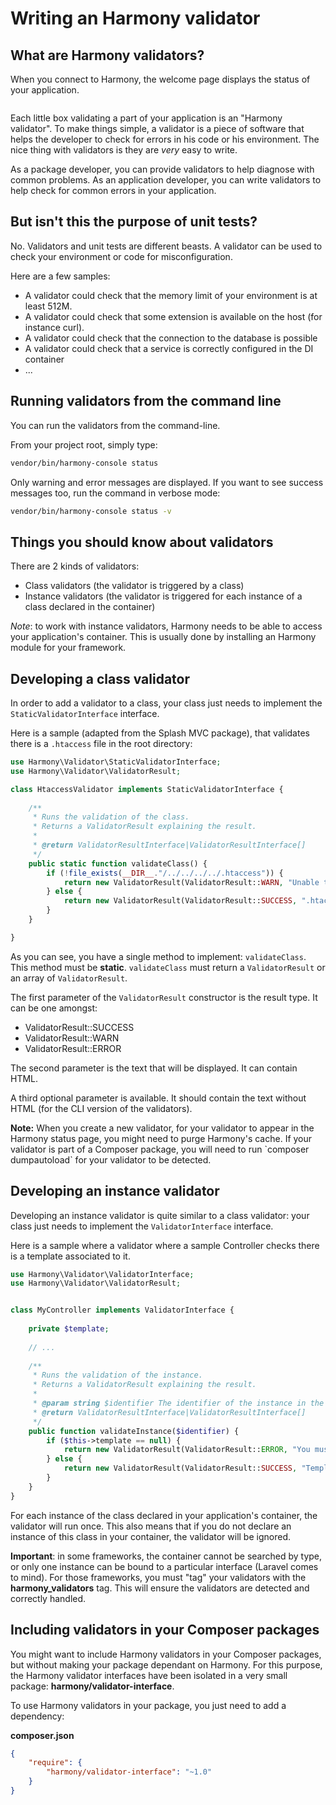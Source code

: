 Writing an Harmony validator
============================

What are Harmony validators?
----------------------------

When you connect to Harmony, the welcome page displays the status of your application.

<img src="images/status-screen.png" alt="" />

Each little box validating a part of your application is an "Harmony validator".
To make things simple, a validator is a piece of software that helps the developer to check
for errors in his code or his environment. The nice thing with validators is they are *very* easy to write.

As a package developer, you can provide validators to help diagnose with common problems.
As an application developer, you can write validators to help check for common errors in your application.

But isn't this the purpose of unit tests?
-----------------------------------------

No. Validators and unit tests are different beasts. A validator can be used to check your environment or code
for misconfiguration.

Here are a few samples:

- A validator could check that the memory limit of your environment is at least 512M.
- A validator could check that some extension is available on the host (for instance curl).
- A validator could check that the connection to the database is possible
- A validator could check that a service is correctly configured in the DI container
- ...

Running validators from the command line
----------------------------------------

You can run the validators from the command-line.

From your project root, simply type:

```bash
vendor/bin/harmony-console status
```

Only warning and error messages are displayed. If you want to see success messages too, run the command in verbose mode:

```bash
vendor/bin/harmony-console status -v
```


Things you should know about validators
---------------------------------------

There are 2 kinds of validators:

- Class validators (the validator is triggered by a class) 
- Instance validators (the validator is triggered for each instance of a class declared in the container)

*Note*: to work with instance validators, Harmony needs to be able to access your application's container.
 This is usually done by installing an Harmony module for your framework.

Developing a class validator
----------------------------

In order to add a validator to a class, your class just needs to implement the <code>StaticValidatorInterface</code> interface.

Here is a sample (adapted from the Splash MVC package), that validates there is a `.htaccess` file in the root directory:

```php
use Harmony\Validator\StaticValidatorInterface;
use Harmony\Validator\ValidatorResult;

class HtaccessValidator implements StaticValidatorInterface {
	
	/**
	 * Runs the validation of the class.
	 * Returns a ValidatorResult explaining the result.
	 *
	 * @return ValidatorResultInterface|ValidatorResultInterface[]
	 */
	public static function validateClass() {
		if (!file_exists(__DIR__."/../../../../.htaccess")) {
			return new ValidatorResult(ValidatorResult::WARN, "Unable to find .htaccess file.");
		} else {
			return new ValidatorResult(ValidatorResult::SUCCESS, ".htaccess file found.");
		}
	}

}
```

As you can see, you have a single method to implement: <code>validateClass</code>. This method must be **static**.
<code>validateClass</code> must return a <code>ValidatorResult</code> or an array of <code>ValidatorResult</code>.

The first parameter of the <code>ValidatorResult</code> constructor is the result type.
It can be one amongst:

- ValidatorResult::SUCCESS
- ValidatorResult::WARN
- ValidatorResult::ERROR

The second parameter is the text that will be displayed. It can contain HTML.

A third optional parameter is available. It should contain the text without HTML (for the CLI version of the validators).

<div class="alert alert-info"><strong>Note:</strong> When you create a new validator, for your validator to appear 
in the Harmony status page, you might need to purge Harmony's cache. If your validator is part of a Composer package,
you will need to run `composer dumpautoload` for your validator to be detected.</div>

Developing an instance validator
--------------------------------

Developing an instance validator is quite similar to a class validator: your class just needs to implement the <code>ValidatorInterface</code> interface.

Here is a sample where a validator where a sample Controller checks there is a template associated to it.

```php
use Harmony\Validator\ValidatorInterface;
use Harmony\Validator\ValidatorResult;


class MyController implements ValidatorInterface {
	
	private $template;
	
	// ...
	
	/**
	 * Runs the validation of the instance.
	 * Returns a ValidatorResult explaining the result.
	 *
	 * @param string $identifier The identifier of the instance in the container
	 * @return ValidatorResultInterface|ValidatorResultInterface[]
	 */
	public function validateInstance($identifier) {
		if ($this->template == null) {
			return new ValidatorResult(ValidatorResult::ERROR, "You must associate a template to the controller.");
		} else {
			return new ValidatorResult(ValidatorResult::SUCCESS, "Template found in controller.");
		}
	}
}
```

For each instance of the class declared in your application's container, the validator will run once. This also means that if you do not
declare an instance of this class in your container, the validator will be ignored.

**Important**: in some frameworks, the container cannot be searched by type, or only one instance can be bound to a particular interface 
(Laravel comes to mind). For those frameworks, you must "tag" your validators with the **harmony_validators** tag. This will ensure
the validators are detected and correctly handled.

Including validators in your Composer packages
----------------------------------------------

You might want to include Harmony validators in your Composer packages, but without making your package dependant on Harmony.
For this purpose, the Harmony validator interfaces have been isolated in a very small package:
**harmony/validator-interface**.

To use Harmony validators in your package, you just need to add a dependency:

**composer.json**
```json
{
    "require": {
    	"harmony/validator-interface": "~1.0"
    }
}
```
